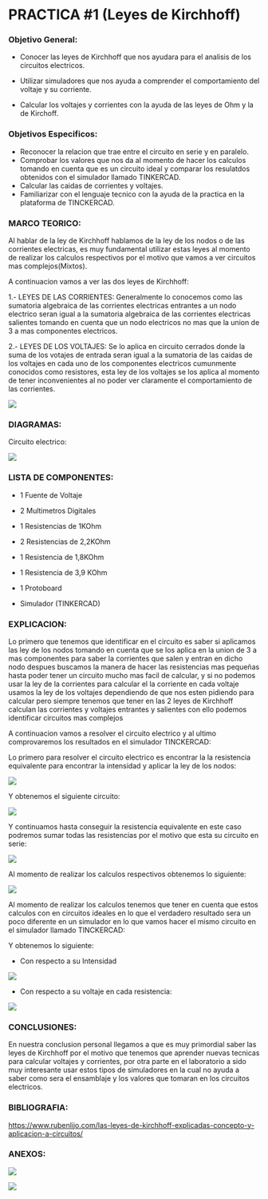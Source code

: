 # PRACTICA #1 (Leyes de Kirchhoff)

### Objetivo General:
- Conocer las leyes de Kirchhoff que nos ayudara para el analisis de los circuitos electricos.

- Utilizar simuladores que nos ayuda a comprender el comportamiento del voltaje y su corriente.
 
- Calcular los voltajes y corrientes con la ayuda de las leyes de Ohm y la de Kirchoff.

### Objetivos Especificos:

- Reconocer la relacion que trae entre el circuito en serie y en paralelo.
- Comprobar los valores que nos da al momento de hacer los calculos tomando en cuenta que es un circuito ideal y comparar los resulatdos obtenidos con el simulador llamado TINKERCAD.
- Calcular las caidas de corrientes y voltajes.
- Familiarizar con el lenguaje tecnico con la ayuda de la practica en la plataforma de TINCKERCAD.

### MARCO TEORICO:

 Al hablar de la ley de Kirchhoff hablamos de la ley de los nodos o de las corrientes electricas, es muy fundamental utilizar estas leyes al momento de realizar los calculos respectivos por el motivo que vamos  a ver circuitos mas complejos(Mixtos).
 
 A continuacion vamos a ver las dos leyes de Kirchhoff:
 
 1.- LEYES DE LAS CORRIENTES: Generalmente lo conocemos como las  sumatoria algebraica de las corrientes electricas entrantes a un nodo electrico seran igual a la sumatoria algebraica de las corrientes electricas salientes tomando en cuenta que un nodo  electricos no mas que la union de 3 a mas componentes electricos.
 
  2.- LEYES DE LOS VOLTAJES: Se lo aplica en circuito cerrados donde la suma de los votajes de entrada  seran igual a la sumatoria de las caidas de los voltajes en cada uno de los componentes electricos cumunmente conocidos como resistores, esta ley de los voltajes se los aplica  al momento de tener inconvenientes al no poder ver claramente el comportamiento de las corrientes.
  
![](https://github.com/JonathanGuaman/Laboratorios/blob/main/Img/Mapa%20Conceptual.png)

### DIAGRAMAS:

Circuito electrico:

![](https://github.com/JonathanGuaman/Laboratorios/blob/c08aaddca765b7a9e09c5fbff672ca88b21c770c/Img/Diagrama%202.png)


### LISTA DE COMPONENTES:

- 1 Fuente de Voltaje

-  2  Multimetros Digitales

- 1 Resistencias de 1KOhm

- 2 Resistencias de 2,2KOhm

- 1 Resistencia de 1,8KOhm

- 1 Resistencia de 3,9 KOhm

- 1 Protoboard

- Simulador (TINKERCAD)

### EXPLICACION:
 
 Lo primero que tenemos que identificar en el circuito es saber si aplicamos las ley de los nodos tomando en cuenta que se los aplica en la union de 3 a mas componentes para saber la corrientes que salen y entran en dicho nodo despues buscamos la manera de hacer las resistencias mas  pequeñas hasta poder tener un circuito mucho mas facil de calcular, y si no podemos usar la ley de la corrientes para calcular el la corriente en cada voltaje usamos la ley de los voltajes dependiendo de que nos esten pidiendo para calcular pero siempre tenemos que tener en las 2 leyes de Kirchhoff calculan las corrientes y voltajes entrantes y salientes con ello podemos identificar circuitos mas complejos 

A continuacion vamos a resolver el circuito electrico y al ultimo comprovaremos los resultados en el simulador TINCKERCAD:

Lo primero para resolver el circuito electrico es encontrar la la resistencia equivalente para encontrar la intensidad y aplicar la ley de los nodos:

![](https://github.com/JonathanGuaman/Laboratorios/blob/c08aaddca765b7a9e09c5fbff672ca88b21c770c/Img/Diagrama%202.png)

Y obtenemos el siguiente circuito:

![](https://github.com/JonathanGuaman/Laboratorios/blob/c08aaddca765b7a9e09c5fbff672ca88b21c770c/Img/Diagrama%203.png)

Y continuamos hasta conseguir la resistencia  equivalente en este caso podremos sumar todas las resistencias por el motivo que esta su circuito en serie:

![](https://github.com/JonathanGuaman/Laboratorios/blob/c08aaddca765b7a9e09c5fbff672ca88b21c770c/Img/Diagrama%204.png)

Al momento de realizar los calculos respectivos obtenemos lo siguiente:

![](https://github.com/JonathanGuaman/Laboratorios/blob/7686e082ca4de913d3cb7e45c7d5df912e24af38/Img%20%20en%20TINCKERCAD/Resultados.png)

Al momento de realizar los calculos tenemos que tener en cuenta que estos calculos con en circuitos ideales en lo que el verdadero resultado sera un poco diferente en un simulador en lo que vamos hacer el mismo circuito en el simulador llamado TINCKERCAD:

Y obtenemos lo siguiente:

- Con respecto a su Intensidad 

![](https://github.com/JonathanGuaman/Laboratorios/blob/7686e082ca4de913d3cb7e45c7d5df912e24af38/Img%20%20en%20TINCKERCAD/Diagrama%20en%20TINCKERCAD%20(2).png)

- Con respecto a su voltaje en cada resistencia:

![](https://github.com/JonathanGuaman/Laboratorios/blob/7686e082ca4de913d3cb7e45c7d5df912e24af38/Img%20%20en%20TINCKERCAD/Diagrama%20en%20TINCKERCAD%20(1).png)

### CONCLUSIONES:

En nuestra conclusion personal llegamos a que es muy primordial saber las leyes de Kirchhoff por el motivo que tenemos que aprender nuevas tecnicas para calcular voltajes y corrientes, por otra parte en el laboratorio a sido muy interesante usar estos tipos de simuladores en la cual no ayuda a saber como sera el ensamblaje  y los valores que tomaran en los circuitos electricos.

### BIBLIOGRAFIA:

https://www.rubenlijo.com/las-leyes-de-kirchhoff-explicadas-concepto-y-aplicacion-a-circuitos/


### ANEXOS:

![](https://github.com/JonathanGuaman/Laboratorios/blob/main/Img/Calculos%20del%20Circuito.png)

![](https://github.com/JonathanGuaman/Laboratorios/blob/main/Tabla%20de%20Valores.png)




